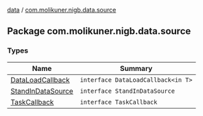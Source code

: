 [data](../index.md) / [com.molikuner.nigb.data.source](./index.md)

## Package com.molikuner.nigb.data.source

### Types

| Name | Summary |
|---|---|
| [DataLoadCallback](-data-load-callback/index.md) | `interface DataLoadCallback<in T>` |
| [StandInDataSource](-stand-in-data-source/index.md) | `interface StandInDataSource` |
| [TaskCallback](-task-callback/index.md) | `interface TaskCallback` |
